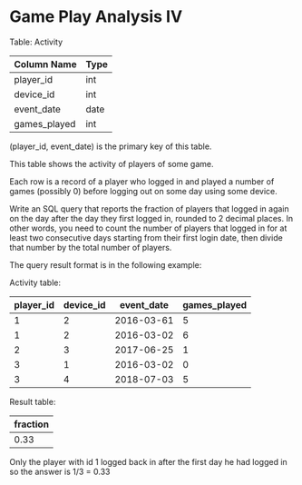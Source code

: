 # Game Play Analysis IV

Table: Activity

Column Name | Type 
-----|-----
player_id	|	int
device_id	|	int
event_date	|	date
games_played	|	int

(player_id, event_date) is the primary key of this table.

This table shows the activity of players of some game.

Each row is a record of a player who logged in and played a number of games (possibly 0) before logging out on some day using some device.

Write an SQL query that reports the fraction of players that logged in again on the day after the day they first logged in, rounded to 2 decimal places. In other words, you need to count the number of players that logged in for at least two consecutive days starting from their first login date, then divide that number by the total number of players.

The query result format is in the following example:

Activity table:

player_id |	device_id	| event_date | games_played
-----|----|---|----
1 |	2	| 2016-03-61 | 5
1 |	2	| 2016-03-02 | 6
2 |	3	| 2017-06-25 | 1
3 |	1	| 2016-03-02 | 0
3 |	4	| 2018-07-03 | 5
		
Result table:

 fraction| 
 -------|
 0.33|

Only the player with id 1 logged back in after the first day he had logged in so the answer is 1/3 = 0.33